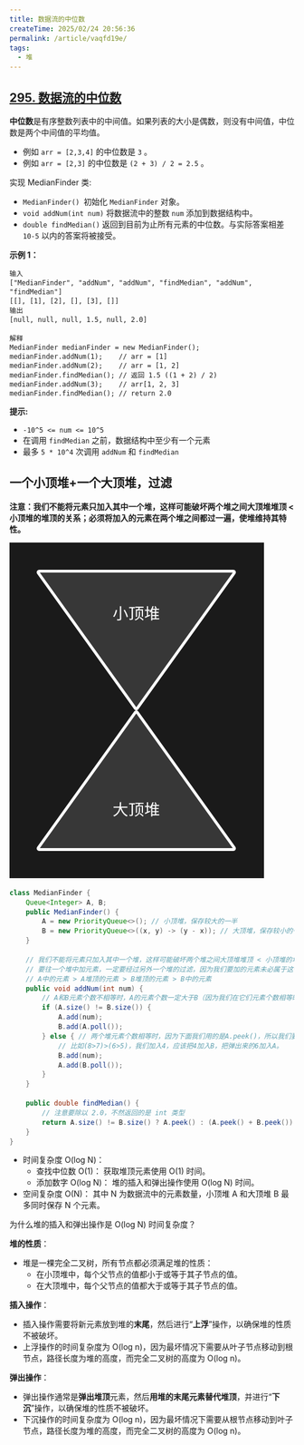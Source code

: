 ```yaml
---
title: 数据流的中位数
createTime: 2025/02/24 20:56:36
permalink: /article/vaqfd19e/
tags:
  - 堆
---
```

## [295. 数据流的中位数](https://leetcode.cn/problems/find-median-from-data-stream/)

**中位数**是有序整数列表中的中间值。如果列表的大小是偶数，则没有中间值，中位数是两个中间值的平均值。

- 例如 `arr = [2,3,4]` 的中位数是 `3` 。
- 例如 `arr = [2,3]` 的中位数是 `(2 + 3) / 2 = 2.5` 。

实现 MedianFinder 类:

- `MedianFinder() `初始化 `MedianFinder` 对象。
- `void addNum(int num)` 将数据流中的整数 `num` 添加到数据结构中。
- `double findMedian()` 返回到目前为止所有元素的中位数。与实际答案相差 `10-5` 以内的答案将被接受。

**示例 1：**

```
输入
["MedianFinder", "addNum", "addNum", "findMedian", "addNum", "findMedian"]
[[], [1], [2], [], [3], []]
输出
[null, null, null, 1.5, null, 2.0]

解释
MedianFinder medianFinder = new MedianFinder();
medianFinder.addNum(1);    // arr = [1]
medianFinder.addNum(2);    // arr = [1, 2]
medianFinder.findMedian(); // 返回 1.5 ((1 + 2) / 2)
medianFinder.addNum(3);    // arr[1, 2, 3]
medianFinder.findMedian(); // return 2.0
```

**提示:**

- `-10^5 <= num <= 10^5`
- 在调用 `findMedian` 之前，数据结构中至少有一个元素
- 最多 `5 * 10^4` 次调用 `addNum` 和 `findMedian`

## 一个小顶堆+一个大顶堆，过滤

**注意：我们不能将元素只加入其中一个堆，这样可能破坏两个堆之间大顶堆堆顶 < 小顶堆的堆顶的关系；必须将加入的元素在两个堆之间都过一遍，使堆维持其特性。**

![img.png](image-20240524152912122.png)

```java
class MedianFinder {
    Queue<Integer> A, B;
    public MedianFinder() {
        A = new PriorityQueue<>(); // 小顶堆，保存较大的一半
        B = new PriorityQueue<>((x, y) -> (y - x)); // 大顶堆，保存较小的一半
    }
    
    // 我们不能将元素只加入其中一个堆，这样可能破坏两个堆之间大顶堆堆顶 < 小顶堆的堆顶的关系；必须将加入的元素在两个堆之间都过一遍，使堆维持其特性
    // 要往一个堆中加元素，一定要经过另外一个堆的过滤，因为我们要加的元素未必属于这个堆。
    // A中的元素 > A堆顶的元素 > B堆顶的元素 > B中的元素
    public void addNum(int num) {
        // A和B元素个数不相等时，A的元素个数一定大于B（因为我们在它们元素个数相等时是往A中加的元素），所以我们要往B中加新元素，而这需要经过A的过滤。
        if (A.size() != B.size()) {
            A.add(num);
            B.add(A.poll());
        } else { // 两个堆元素个数相等时，因为下面我们用的是A.peek()，所以我们要往A中加元素，而这必须经过B的过滤。
            // 比如(8>7)>(6>5)，我们加入4，应该把4加入B，把弹出来的6加入A。
            B.add(num);
            A.add(B.poll());
        }
    }
    
    public double findMedian() {
        // 注意要除以 2.0，不然返回的是 int 类型
        return A.size() != B.size() ? A.peek() : (A.peek() + B.peek()) / 2.0;
    }
}
```

- 时间复杂度 O(log N)：
    - 查找中位数 O(1)： 获取堆顶元素使用 O(1) 时间。
    - 添加数字 O(log N)： 堆的插入和弹出操作使用 O(log N) 时间。
- 空间复杂度 O(N)： 其中 N 为数据流中的元素数量，小顶堆 A 和大顶堆 B 最多同时保存 N 个元素。

为什么堆的插入和弹出操作是 O(log N) 时间复杂度？

**堆的性质**：

- 堆是一棵完全二叉树，所有节点都必须满足堆的性质：
  - 在小顶堆中，每个父节点的值都小于或等于其子节点的值。
  - 在大顶堆中，每个父节点的值都大于或等于其子节点的值。

**插入操作**：

- 插入操作需要将新元素放到堆的**末尾**，然后进行“**上浮**”操作，以确保堆的性质不被破坏。
- 上浮操作的时间复杂度为 O(log n)，因为最坏情况下需要从叶子节点移动到根节点，路径长度为堆的高度，而完全二叉树的高度为 O(log n)。

**弹出操作**：

- 弹出操作通常是**弹出堆顶**元素，然后**用堆的末尾元素替代堆顶**，并进行“**下沉**”操作，以确保堆的性质不被破坏。
- 下沉操作的时间复杂度为 O(log n)，因为最坏情况下需要从根节点移动到叶子节点，路径长度为堆的高度，而完全二叉树的高度为 O(log n)。